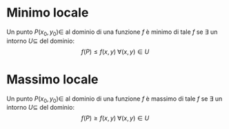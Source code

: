 # Minimo locale
Un punto $P(x_0,y_0)\in$ al dominio di una funzione $f$ è minimo di tale $f$ se $\exists$ un intorno $U\subseteq$ del dominio:
$$f(P)\leq f(x,y)\;\forall(x,y)\in U$$
# Massimo locale
Un punto $P(x_0,y_0)\in$ al dominio di una funzione $f$ è massimo di tale $f$ se $\exists$ un intorno $U\subseteq$ del dominio:
$$f(P)\geq f(x,y)\;\forall(x,y)\in U$$
